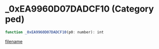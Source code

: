 # _0xEA9960D07DADCF10 (Category ped)

```js
function _0xEA9960D07DADCF10(p0: number): int
```

[filename](_0xEA9960D07DADCF10_m.md ':include')